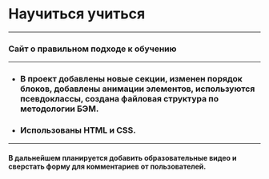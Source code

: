 # __Научиться учиться__
------
### Сайт о правильном подходе к обучению
------
* ### В проект добавлены новые секции, изменен порядок блоков, добавлены анимации элементов, используются псевдоклассы, создана файловая структура по методологии БЭМ.

* ### Использованы HTML и CSS.
------
#### В дальнейшем планируется добавить образовательные видео и сверстать форму для комментариев от пользователей.

